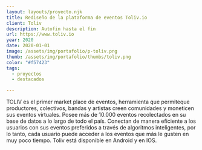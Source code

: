 ```yaml
---
layout: layouts/proyecto.njk
title: Rediseño de la plataforma de eventos Toliv.io
client: Toliv
description: Autofin hasta el fin
url: https://www.toliv.io
year: 2020
date: 2020-01-01
image: /assets/img/portafolio/p-toliv.png
thumb: /assets/img/portafolio/thumbs/toliv.png
color: "#f57423"
tags:
  - proyectos
  - destacados

---
```


TOLIV es el primer market place de eventos, herramienta que permiteque productores, colectivos, bandas y artistas creen comunidades y moneticen sus eventos virtuales. Posee más de 10.000 eventos recolectados en su base de datos a lo largo de todo el país. Conectan de manera eficiente a los usuarios con sus eventos preferidos a través de algoritmos inteligentes, por lo tanto, cada usuario puede acceder a los eventos que más le gusten en muy poco tiempo. Toliv está disponible en Android y en IOS.